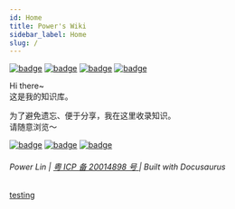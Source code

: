 ```yaml
---
id: Home
title: Power's Wiki
sidebar_label: Home
slug: /
---
```


<!--  一个不会讲故事的攻城狮，算不上一个很酷的产品汪~-->

[![badge](https://img.shields.io/badge/dynamic/json?label=GitHub&query=%24.data.totalSubs&url=https%3A%2F%2Fapi.spencerwoo.com%2Fsubstats%2F%3Fsource%3Dgithub%26queryKey%3Dlinyuxuanlin&labelColor=555555&color=282c34&longCache=true?&style=for-the-badge)](https://github.com/linyuxuanlin)
[![badge](https://img.shields.io/badge/dynamic/json?color=282c34&labelColor=0084ff&label=ZHIHU&query=%24.data.totalSubs&url=https%3A%2F%2Fapi.spencerwoo.com%2Fsubstats%2F%3Fsource%3Dzhihu%26queryKey%3Dlinyuxuanlin&longCache=true?&style=for-the-badge)](https://www.zhihu.com/people/linyuxuanlin)
[![badge](https://img.shields.io/badge/dynamic/json?label=SSPAI&query=%24.data.totalSubs&url=https%3A%2F%2Fapi.spencerwoo.com%2Fsubstats%2F%3Fsource%3Dsspai%26queryKey%3Dpower&color=282c34&labelColor=d71a1b&longCache=true?&style=for-the-badge)](https://sspai.com/u/power/)
[![badge](https://img.shields.io/badge/dynamic/json?labelColor=FE7398&label=BILIBILI&query=%24.data.totalSubs&url=https%3A%2F%2Fapi.spencerwoo.com%2Fsubstats%2F%3Fsource%3Dbilibili%26queryKey%3D349536948&color=282c34&longCache=true?&style=for-the-badge)](https://space.bilibili.com/349536948)

Hi there~  
这是我的知识库。

为了避免遗忘、便于分享，我在这里收录知识。  
请随意浏览～

[![badge](https://img.shields.io/github/deployments/linyuxuanlin/Wiki_Docusaurus/Production?label=Build&style=flat-square)](https://vercel.com/linyuxuanlin/wiki-docusaurus/deployments)
[![badge](https://img.shields.io/github/last-commit/linyuxuanlin/Wiki_Docusaurus?color=FCD734&label=Last%20commit&style=flat-square)](https://github.com/linyuxuanlin/Wiki_Docusaurus/commits/main)
[![badge](https://img.shields.io/badge/Contact%20me-here-34ABE0?&style=flat-square)](ContactMe)

<h6>Power Lin |  <a href="https://beian.miit.gov.cn"> 粤 ICP 备 20014898 号 </a> | Built with Docusaurus</h6>

<script src="https://viewer.altium.com/client/static/js/embed.js"></script>

<div class="altium-ecad-viewer"
  data-project-src="https://github.com/SeeedDocument/Retro_Phone_Kit/raw/master/res/RePhone%20core%202G-Atmel32u4%20v1.0_Eagle.zip"
  style={{ 'border-radius': '0px,0px,4px,4px', 'height': '500px', 'border-style': 'solid', 'border-width': '1px', 'border-color': 'rgb(241, 241, 241)', 'overflow': 'hidden', 'max-width': '1280px', 'max-height': '700px', 'box-sizing': 'border-box'}}>
  <a href="https://www.altium.com/viewer/">testing</a>
</div>

<div
  className="altium-ecad-viewer"
  data-project-token="akrWFsQWqEa6Qk7RJPmbC5xo"
  data-enabled-views="sch,pcb,3d,bom"
  data-active-view="sch"
  style={{
    borderRadius: "0px 0px 4px 4px",
    height: 500,
    borderStyle: "solid",
    borderWidth: 1,
    borderColor: "rgb(241, 241, 241)",
    overflow: "hidden",
    maxWidth: 1280,
    maxHeight: 700,
    boxSizing: "border-box"
  }}
/>

<div
  className="altium-ecad-viewer"
  data-project-src="https://files.seeedstudio.com/wiki/Spartan-Edge-Accelerator-Board/res/Spartan Edge Accelerator Board v1.0.zip"
  style={{
    borderRadius: "0px 0px 4px 4px",
    height: 500,
    borderStyle: "solid",
    borderWidth: 1,
    borderColor: "rgb(241, 241, 241)",
    overflow: "hidden",
    maxWidth: 1280,
    maxHeight: 700,
    boxSizing: "border-box"
  }}
></div>
